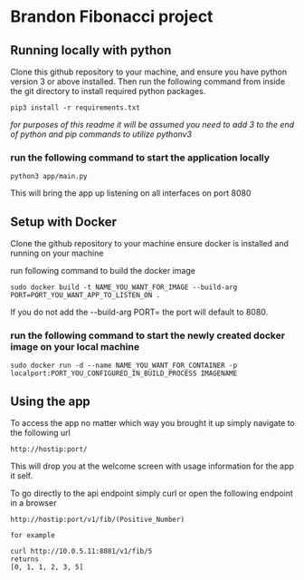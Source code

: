 # Brandon Fibonacci project

## Running locally with python

Clone this github repository to your machine, and ensure you have python version 3 or above installed.
 Then run the following command from inside the git directory to install required python packages.
```
pip3 install -r requirements.txt

``` 
*for purposes of this readme it will be assumed you need to add 3 to the end of python and pip commands to utilize pythonv3*

### run the following command to start the application locally

```
python3 app/main.py

```
This will bring the app up listening on all interfaces on port 8080

## Setup with Docker
Clone the github repository to your machine
ensure docker is installed and running on your machine

run following command to build the docker image
```
sudo docker build -t NAME_YOU_WANT_FOR_IMAGE --build-arg PORT=PORT_YOU_WANT_APP_TO_LISTEN_ON .

```
If you do not add the --build-arg PORT= the port will default to 8080.

### run the following command to start the newly created docker image on your local machine

```
sudo docker run -d --name NAME_YOU_WANT_FOR_CONTAINER -p localport:PORT_YOU_CONFIGURED_IN_BUILD_PROCESS IMAGENAME
```

## Using the app

To access the app no matter which way you brought it up simply navigate to the following url

```
http://hostip:port/
```

This will drop you at the welcome screen with usage information for the app it self.


To go directly to the api endpoint simply curl or open the following endpoint in a browser

```
http://hostip:port/v1/fib/(Positive_Number)

for example

curl http://10.0.5.11:8081/v1/fib/5
returns
[0, 1, 1, 2, 3, 5]
```




